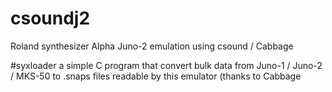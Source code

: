 # csoundj2
Roland synthesizer Alpha Juno-2 emulation using csound / Cabbage

#syxloader
a simple C program that convert bulk data from Juno-1 / Juno-2 / MKS-50  to .snaps files readable by this emulator (thanks to Cabbage
